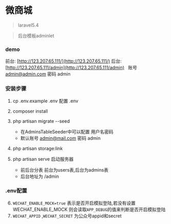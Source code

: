 # 微商城

> laravel5.4

> 后台模板adminlet

### demo

前台: [http://123.207.65.111/](http://123.207.65.111/)
后台: [http://123.207.65.111/admin](http://123.207.65.111/admin)   账号 admin@admin.com 密码 admin

### 安装步骤
1. cp .env.example .env 配置 .env
2. composer install
3. php artisan migrate --seed 
    - 在AdminsTableSeeder中可以配置 用户名密码
    - 默认账号 admin@mail.com 密码 admin
4. php artisan storage:link

5. php artisan serve 启动服务器
    - 前后台分表 前台为users表,后台为admins表
    - 后台地址为 /admin

### .env配置

6.  `WECHAT_ENABLE_MOCK=true` 表示是否开启模拟登陆,若没有设置WECHAT_ENABLE_MOCK 则会读取`APP_DEBUG`的值来判断是否开启模拟登陆
7. `WECHAT_APPID` ,`WECHAT_SECRET` 为公众号appid和secret



